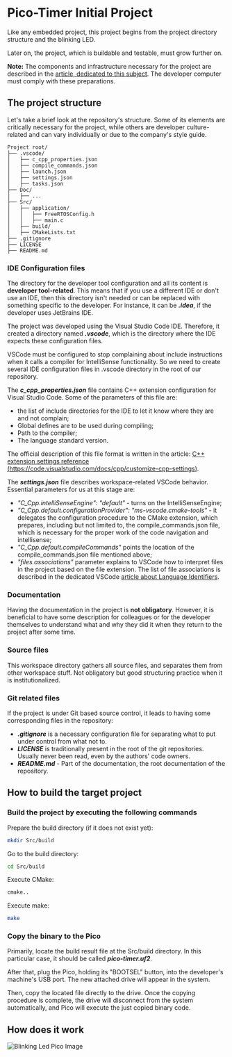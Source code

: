 # Pico-Timer Initial Project

Like any embedded project, this project begins from the project directory structure and the blinking LED.

Later on, the project, which is buildable and testable, must grow further on.

**Note:** The components and infrastructure necessary for the project are described in the [article, dedicated to this subject](https://github.com/K-S-K/Pico-Timer/blob/main/Doc/Tag-00-Preparations.md). The developer computer must comply with these preparations.

## The project structure

Let's take a brief look at the repository's structure.
Some of its elements are critically necessary for the project, while others are developer culture-related and can vary individually or due to the company's style guide.

```text
Project root/
├── .vscode/
│   ├── c_cpp_properties.json
│   ├── compile_commands.json
│   ├── launch.json
│   ├── settings.json
│   ├── tasks.json
├── Doc/
│   ├── ...
├── Src/
│   ├── application/
│   │   ├── FreeRTOSConfig.h
│   │   ├── main.c
│   ├── build/
│   ├── CMakeLists.txt
├── .gitignore
├── LICENSE
├── README.md
```

### IDE Configuration files

The directory for the developer tool configuration and all its content is **developer tool-related**. This means that if you use a different IDE or don't use an IDE, then this directory isn't needed or can be replaced with something specific to the developer. For instance, it can be **_.idea_**, if the developer uses JetBrains IDE.

The project was developed using the Visual Studio Code IDE. Therefore, it created a directory named **_.vscode_**, which is the directory where the IDE expects these configuration files.

VSCode must be configured to stop complaining about include instructions when it calls a compiler for IntelliSense functionality. So we need to create several IDE configuration files in .vscode directory in the root of our repository.

The **_c_cpp_properties.json_** file contains C++ extension configuration for Visual Studio Code. Some of the parameters of this file are:

- the list of include directories for the IDE to let it know where they are and not complain;
- Global defines are to be used during compiling;
- Path to the compiler;
- The language standard version.

The official description of this file format is written in the article: [C++ extension settings reference (https://code.visualstudio.com/docs/cpp/customize-cpp-settings)](https://code.visualstudio.com/docs/cpp/customize-cpp-settings).

The **_settings.json_** file describes workspace-related VSCode behavior. Essential parameters for us at this stage are:

- _"C_Cpp.intelliSenseEngine": "default"_ - turns on the IntelliSenseEngine;
- _"C_Cpp.default.configurationProvider": "ms-vscode.cmake-tools"_ - it delegates the configuration procedure to the CMake extension, which prepares, including but not limited to, the compile_commands.json file, which is necessary for the  proper work of the code navigation and intellisense;
- _"C_Cpp.default.compileCommands"_ points the location of the compile_commands.json file mentioned above;
- _"files.associations"_ parameter explains to VSCode how to interpret files in the project based on the file extension. The list of file associations is described in the dedicated VSCode [article about Language Identifiers](https://code.visualstudio.com/docs/languages/identifiers).

### Documentation

Having the documentation in the project is **not obligatory**. However, it is beneficial to have some description for colleagues or for the developer themselves to understand what and why they did it when they return to the project after some time.

### Source files

This workspace directory gathers all source files, and separates them from other workspace stuff. Not obligatory but good structuring practice when it is institutionalized.

### Git related files

If the project is under Git based source control, it leads to having some corresponding files in the repository:

- **_.gitignore_** is a necessary configuration file for separating what to put under control from what not to.
- **_LICENSE_** is traditionally present in the root of the git repositories. Usually never been read, even by the authors' code owners.
- **_README.md_** - Part of the documentation, the root documentation of the repository.

## How to build the target project

### Build the project by executing the following commands

Prepare the build directory (if it does not exist yet):

```bash
mkdir Src/build
```

Go to the build directory:

```bash
cd Src/build
```

Execute CMake:

```bash
cmake..
```

Execute make:

```bash
make
```

### Copy the binary to the Pico

Primarily, locate the build result file at the Src/build directory. In this particular case, it should be called **_pico-timer.uf2_**.

After that, plug the Pico, holding its "BOOTSEL" button, into the developer's machine's USB port. The new attached drive will appear in the system.

Then, copy the located file directly to the drive. Once the copying procedure is complete, the drive will disconnect from the system automatically, and Pico will execute the just copied binary code.

## How does it work

![Blinking Led Pico Image](../Img/PT-001-01-pico-blink.gif)
